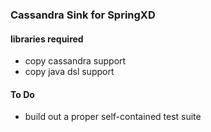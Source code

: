 ### Cassandra Sink for SpringXD

#### libraries required
- copy cassandra support
- copy java dsl support

#### To Do
- build out a proper self-contained test suite